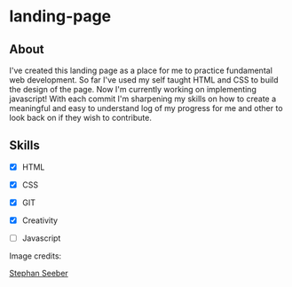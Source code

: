 # landing-page

## About
I've created this landing page as a place for me to practice fundamental web
development. So far I've used my self  taught HTML and CSS to build the design of 
the page. Now I'm currently working on implementing javascript! With each commit I'm
sharpening my skills on how to create a meaningful and easy to understand log of my
progress for me and other to look back on if they wish to contribute.


## Skills 

- [x] HTML
- [x] CSS
- [x] GIT
- [x] Creativity
- [ ] Javascript


Image credits:

[Stephan Seeber](https://www.pexels.com/@stywo/)
